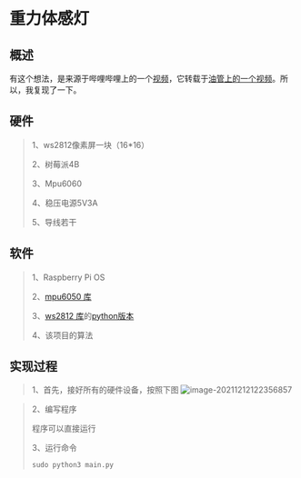 # 重力体感灯



## 概述

有这个想法，是来源于哔哩哔哩上的一个[视频](https://www.bilibili.com/video/BV1iJ411H7JS?from=search&seid=9296495138958509718&spm_id_from=333.337.0.0)，它转载于[油管上的一个视频](https://www.youtube.com/watch?v=dueJTClX7c4)。所以，我复现了一下。

## 硬件

> 1、ws2812像素屏一块（16*16）
>
> 2、树莓派4B
>
> 3、Mpu6060
>
> 4、稳压电源5V3A
>
> 5、导线若干

## 软件

> 1、Raspberry Pi OS
>
> 2、[mpu6050 库](https://github.com/m-rtijn/mpu6050)
>
> 3、[ws2812 库](https://github.com/jgarff/rpi_ws281x)的[python版本](https://github.com/rpi-ws281x/rpi-ws281x-python)
>
> 4、该项目的算法

## 实现过程

> 1、首先，接好所有的硬件设备，按照下图
> ![image-20211212122356857](https://gitee.com/lmz2498369702/image-repository/raw/master/202112121223983.png)

> 2、编写程序
>
> 程序可以直接运行
>
> 3、运行命令
>
> ```python
> sudo python3 main.py
> ```

